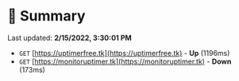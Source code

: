 # 📖 Summary
Last updated: **2/15/2022, 3:30:01 PM**

- `GET` [https://uptimerfree.tk](https://uptimerfree.tk) - **Up** (1196ms)
- `GET` [https://monitoruptimer.tk](https://monitoruptimer.tk) - **Down** (173ms)
